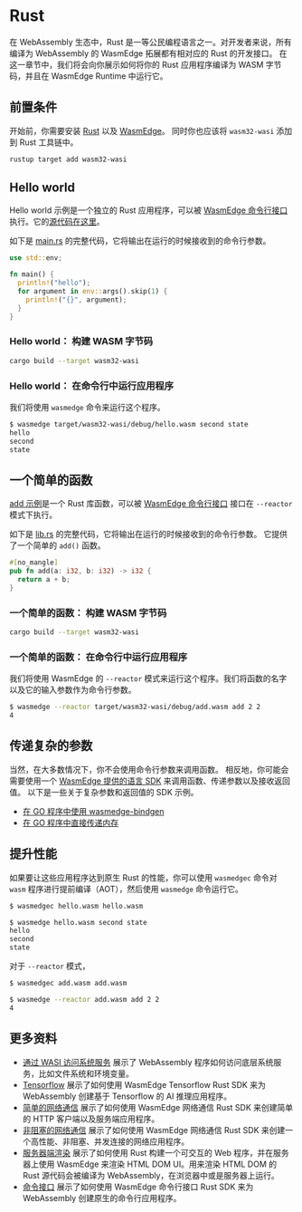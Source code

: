 # Rust

在 WebAssembly 生态中，Rust 是一等公民编程语言之一。对开发者来说，所有编译为 WebAssembly 的 WasmEdge 拓展都有相对应的 Rust 的开发接口。
在这一章节中，我们将会向你展示如何将你的 Rust 应用程序编译为 WASM 字节码，并且在 WasmEdge Runtime 中运行它。

## 前置条件

开始前，你需要安装 [Rust](https://www.rust-lang.org/tools/install) 以及  [WasmEdge](../start/install.md)。
同时你也应该将 `wasm32-wasi` 添加到 Rust 工具链中。

```bash
rustup target add wasm32-wasi
```

## Hello world

Hello world 示例是一个独立的 Rust 应用程序，可以被 [WasmEdge 命令行接口](../start/cli.md) 执行。它的[源代码在这里](https://github.com/second-state/wasm-learning/tree/master/cli/hello)。

如下是 [main.rs](https://github.com/second-state/wasm-learning/blob/master/cli/hello/src/main.rs) 的完整代码，它将输出在运行的时候接收到的命令行参数。

```rust
use std::env;

fn main() {
  println!("hello");
  for argument in env::args().skip(1) {
    println!("{}", argument);
  }
}
```

### Hello world： 构建 WASM 字节码

```bash
cargo build --target wasm32-wasi
```

### Hello world： 在命令行中运行应用程序

我们将使用 `wasmedge` 命令来运行这个程序。

```bash
$ wasmedge target/wasm32-wasi/debug/hello.wasm second state
hello
second
state
```

## 一个简单的函数

[add 示例](https://github.com/second-state/wasm-learning/tree/master/cli/add)是一个 Rust 库函数，可以被 [WasmEdge 命令行接口](../start/cli.md) 接口在 `--reactor` 模式下执行。

如下是 [lib.rs](https://github.com/second-state/wasm-learning/blob/master/cli/add/src/lib.rs) 的完整代码，它将输出在运行的时候接收到的命令行参数。
它提供了一个简单的 `add()` 函数。

```rust
#[no_mangle]
pub fn add(a: i32, b: i32) -> i32 {
  return a + b;
}
```

### 一个简单的函数： 构建 WASM 字节码

```bash
cargo build --target wasm32-wasi
```

### 一个简单的函数： 在命令行中运行应用程序

我们将使用 WasmEdge 的 `--reactor` 模式来运行这个程序。我们将函数的名字以及它的输入参数作为命令行参数。


```bash
$ wasmedge --reactor target/wasm32-wasi/debug/add.wasm add 2 2
4
```

## 传递复杂的参数

当然，在大多数情况下，你不会使用命令行参数来调用函数。
相反地，你可能会需要使用一个 [WasmEdge 提供的语言 SDK](../../embed.md) 来调用函数、传递参数以及接收返回值。
以下是一些关于复杂参数和返回值的 SDK 示例。

* [在 GO 程序中使用 wasmedge-bindgen](../embed/go/function.md)
* [在 GO 程序中直接传递内存](../embed/go/memory.md)

## 提升性能

如果要让这些应用程序达到原生 Rust 的性能，你可以使用 `wasmedgec` 命令对 `wasm` 程序进行提前编译（AOT），然后使用 `wasmedge` 命令运行它。


```bash
$ wasmedgec hello.wasm hello.wasm

$ wasmedge hello.wasm second state
hello
second
state
```

对于 `--reactor` 模式，

```bash
$ wasmedgec add.wasm add.wasm

$ wasmedge --reactor add.wasm add 2 2
4
```

## 更多资料

* [通过 WASI 访问系统服务](rust/wasi.md) 展示了 WebAssembly 程序如何访问底层系统服务，比如文件系统和环境变量。
* [Tensorflow](rust/tensorflow.md) 展示了如何使用 WasmEdge Tensorflow Rust SDK 来为 WebAssembly 创建基于 Tensorflow 的 AI 推理应用程序。
* [简单的网络通信](rust/networking.md) 展示了如何使用 WasmEdge 网络通信 Rust SDK 来创建简单的 HTTP 客户端以及服务端应用程序。
* [非阻塞的网络通信](rust/networking-nonblocking.md) 展示了如何使用 WasmEdge 网络通信 Rust SDK 来创建一个高性能、非阻塞、并发连接的网络应用程序。
* [服务器端渲染](rust/ssr.md) 展示了如何使用 Rust 构建一个可交互的 Web 程序，并在服务器上使用 WasmEdge 来渲染 HTML DOM UI。用来渲染 HTML DOM 的 Rust 源代码会被编译为 WebAssembly，在浏览器中或是服务器上运行。
* [命令接口](rust/command.md) 展示了如何使用 WasmEdge 命令行接口 Rust SDK 来为 WebAssembly 创建原生的命令行应用程序。
